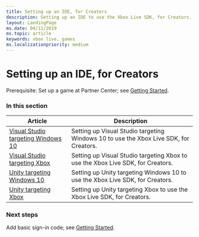 ```yaml
---
title: Setting up an IDE, for Creators
description: Setting up an IDE to use the Xbox Live SDK, for Creators.
layout: LandingPage
ms.date: 04/11/2019
ms.topic: article
keywords: xbox live, games
ms.localizationpriority: medium
---
```


# Setting up an IDE, for Creators

Prerequisite: Set up a game at Partner Center; see [Getting Started](../../live-getstarted-nav.md).


### In this section

| Article | Description |
|---------|-------------|
| [Visual Studio targeting Windows 10](vstudio-win10/live-cr-vstudio-win10-nav.md) | Setting up Visual Studio targeting Windows 10 to use the Xbox Live SDK, for Creators. |
| [Visual Studio targeting Xbox](vs-xbox/cr-vs-xbox_nav.md) | Setting up Visual Studio targeting Xbox to use the Xbox Live SDK, for Creators. |
| [Unity targeting Windows 10](unity-win10/live-cr-unity-win10-nav.md) | Setting up Unity targeting Windows 10 to use the Xbox Live SDK, for Creators. |
| [Unity targeting Xbox](unity-xbox/cr-unity-xbox_nav.md) | Setting up Unity targeting Xbox to use the Xbox Live SDK, for Creators. |


### Next steps

Add basic sign-in code; see [Getting Started](../../live-getstarted-nav.md).
